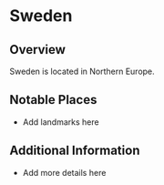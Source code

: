 # Sweden
## Overview
Sweden is located in Northern Europe.

## Notable Places
- Add landmarks here

## Additional Information
- Add more details here
